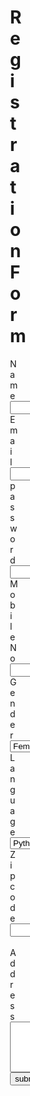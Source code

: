 <!DOCTYPE html>
<html lang="en">
<head>
    <meta charset="UTF-8">
    <meta name="viewport" content="width=device-width, initial-scale=1.0">
    <title>Document</title>
</head>
<style>
    form{
        background-color:blueviolet;
        margin-left:700px;
        margin-right:700px;
    }
</style>
<body>
    <form>
        <center>
        <h1>Registration Form</h1>
        <label for="name">Name</label><br>
        <input type="text" name="name" id="name" required><br>
        <label for="email">Email</label><br>
        <input type="text" name="email" id="email" required><br>
        <label for="password">password</label><br>
        <input type="text" name="password" id="password" required><br>
        <label for="mobile number">Mobile No</label><br>
        <input type="tel" name="mobile number" id="mobile number" required><br>
        <label for="gender">Gender</label><br>
        <select>
            <option value="Female">Female</option>
            <option value="Male">Male</option>
            <option value="Others">Others</option>
        </select><br>
        <label for="language">Language</label><br>
        <select>
            <option value="python">Python</option>
            <option value="java">Java</option>
            <option value="c">C</option>
            <option value="c++">C++</option>
        </select><br>
        <label for="zipcode">Zipcode</label><br>
        <input type="tel" name="zipcode" id="zipode" required><br><br>
        <label for="address">Address</label><br>
        <textarea rows="5" col="15"></textarea><br>
        <input type="submit" value="submit">
        </center>
    </form>
</body>
</html>
